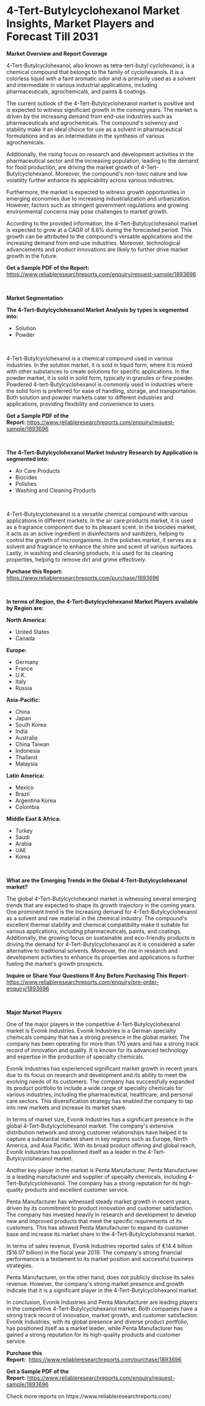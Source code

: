 <p><h1>4-Tert-Butylcyclohexanol Market Insights, Market Players and Forecast Till 2031</h1></p><p><strong>Market Overview and Report Coverage</strong></p>
<p><p>4-Tert-Butylcyclohexanol, also known as tetra-tert-butyl cyclohexanol, is a chemical compound that belongs to the family of cyclohexanols. It is a colorless liquid with a faint aromatic odor and is primarily used as a solvent and intermediate in various industrial applications, including pharmaceuticals, agrochemicals, and paints & coatings.</p><p>The current outlook of the 4-Tert-Butylcyclohexanol market is positive and is expected to witness significant growth in the coming years. The market is driven by the increasing demand from end-use industries such as pharmaceuticals and agrochemicals. The compound's solvency and stability make it an ideal choice for use as a solvent in pharmaceutical formulations and as an intermediate in the synthesis of various agrochemicals.</p><p>Additionally, the rising focus on research and development activities in the pharmaceutical sector and the increasing population, leading to the demand for food production, are driving the market growth of 4-Tert-Butylcyclohexanol. Moreover, the compound's non-toxic nature and low volatility further enhance its applicability across various industries.</p><p>Furthermore, the market is expected to witness growth opportunities in emerging economies due to increasing industrialization and urbanization. However, factors such as stringent government regulations and growing environmental concerns may pose challenges to market growth.</p><p>According to the provided information, the 4-Tert-Butylcyclohexanol market is expected to grow at a CAGR of 8.6% during the forecasted period. This growth can be attributed to the compound's versatile applications and the increasing demand from end-use industries. Moreover, technological advancements and product innovations are likely to further drive market growth in the future.</p></p>
<p><strong>Get a Sample PDF of the Report:</strong> <a href="https://www.reliableresearchreports.com/enquiry/request-sample/1893696">https://www.reliableresearchreports.com/enquiry/request-sample/1893696</a></p>
<p>&nbsp;</p>
<p><strong>Market Segmentation</strong></p>
<p><strong>The 4-Tert-Butylcyclohexanol Market Analysis by types is segmented into:</strong></p>
<p><ul><li>Solution</li><li>Powder</li></ul></p>
<p>&nbsp;</p>
<p><p>4-Tert-Butylcyclohexanol is a chemical compound used in various industries. In the solution market, it is sold in liquid form, where it is mixed with other substances to create solutions for specific applications. In the powder market, it is sold in solid form, typically in granules or fine powder. Powdered 4-tert-Butylcyclohexanol is commonly used in industries where the solid form is preferred for ease of handling, storage, and transportation. Both solution and powder markets cater to different industries and applications, providing flexibility and convenience to users.</p></p>
<p><strong>Get a Sample PDF of the Report:</strong>&nbsp;<a href="https://www.reliableresearchreports.com/enquiry/request-sample/1893696">https://www.reliableresearchreports.com/enquiry/request-sample/1893696</a></p>
<p>&nbsp;</p>
<p><strong>The 4-Tert-Butylcyclohexanol Market Industry Research by Application is segmented into:</strong></p>
<p><ul><li>Air Care Products</li><li>Biocides</li><li>Polishes</li><li>Washing and Cleaning Products</li></ul></p>
<p>&nbsp;</p>
<p><p>4-Tert-Butylcyclohexanol is a versatile chemical compound with various applications in different markets. In the air care products market, it is used as a fragrance component due to its pleasant scent. In the biocides market, it acts as an active ingredient in disinfectants and sanitizers, helping to control the growth of microorganisms. In the polishes market, it serves as a solvent and fragrance to enhance the shine and scent of various surfaces. Lastly, in washing and cleaning products, it is used for its cleaning properties, helping to remove dirt and grime effectively.</p></p>
<p><strong>Purchase this Report:</strong>&nbsp; <a href="https://www.reliableresearchreports.com/purchase/1893696">https://www.reliableresearchreports.com/purchase/1893696</a></p>
<p>&nbsp;</p>
<p><strong>In terms of Region, the 4-Tert-Butylcyclohexanol Market Players available by Region are:</strong></p>
<p>
    <p> <strong> North America: </strong>
        <ul>
            <li>United States</li>
            <li>Canada</li>
        </ul>
        </p> 
    <p> <strong> Europe: </strong>
        <ul>
            <li>Germany</li>
            <li>France</li>
            <li>U.K.</li>
            <li>Italy</li>
            <li>Russia</li>
        </ul>
        </p> 
    <p> <strong> Asia-Pacific: </strong>
        <ul>
            <li>China</li>
            <li>Japan</li>
            <li>South Korea</li>
            <li>India</li>
            <li>Australia</li>
            <li>China Taiwan</li>
            <li>Indonesia</li>
            <li>Thailand</li>
            <li>Malaysia</li>
        </ul>
        </p> 
    <p> <strong> Latin America: </strong>
        <ul>
            <li>Mexico</li>
            <li>Brazil</li>
            <li>Argentina Korea</li>
            <li>Colombia</li>
        </ul>
        </p> 
    <p> <strong> Middle East & Africa: </strong>
        <ul>
            <li>Turkey</li>
            <li>Saudi</li>
            <li>Arabia</li>
            <li>UAE</li>
            <li>Korea</li>
        </ul>
    </p>
    </p>
<p>&nbsp;</p>
<p><strong>What are the Emerging Trends in the Global 4-Tert-Butylcyclohexanol market?</strong></p>
<p><p>The global 4-Tert-Butylcyclohexanol market is witnessing several emerging trends that are expected to shape its growth trajectory in the coming years. One prominent trend is the increasing demand for 4-Tert-Butylcyclohexanol as a solvent and raw material in the chemical industry. The compound's excellent thermal stability and chemical compatibility make it suitable for various applications, including pharmaceuticals, paints, and coatings. Additionally, the growing focus on sustainable and eco-friendly products is driving the demand for 4-Tert-Butylcyclohexanol as it is considered a safer alternative to traditional solvents. Moreover, the rise in research and development activities to enhance its properties and applications is further fueling the market's growth prospects.</p></p>
<p><strong>Inquire or Share Your Questions If Any Before Purchasing This Report</strong>- <a href="https://www.reliableresearchreports.com/enquiry/pre-order-enquiry/1893696">https://www.reliableresearchreports.com/enquiry/pre-order-enquiry/1893696</a></p>
<p>&nbsp;</p>
<p><strong>Major Market Players</strong></p>
<p><p>One of the major players in the competitive 4-Tert-Butylcyclohexanol market is Evonik Industries. Evonik Industries is a German specialty chemicals company that has a strong presence in the global market. The company has been operating for more than 170 years and has a strong track record of innovation and quality. It is known for its advanced technology and expertise in the production of specialty chemicals.</p><p>Evonik Industries has experienced significant market growth in recent years due to its focus on research and development and its ability to meet the evolving needs of its customers. The company has successfully expanded its product portfolio to include a wide range of specialty chemicals for various industries, including the pharmaceutical, healthcare, and personal care sectors. This diversification strategy has enabled the company to tap into new markets and increase its market share.</p><p>In terms of market size, Evonik Industries has a significant presence in the global 4-Tert-Butylcyclohexanol market. The company's extensive distribution network and strong customer relationships have helped it to capture a substantial market share in key regions such as Europe, North America, and Asia Pacific. With its broad product offering and global reach, Evonik Industries has positioned itself as a leader in the 4-Tert-Butylcyclohexanol market.</p><p>Another key player in the market is Penta Manufacturer. Penta Manufacturer is a leading manufacturer and supplier of specialty chemicals, including 4-Tert-Butylcyclohexanol. The company has a strong reputation for its high-quality products and excellent customer service.</p><p>Penta Manufacturer has witnessed steady market growth in recent years, driven by its commitment to product innovation and customer satisfaction. The company has invested heavily in research and development to develop new and improved products that meet the specific requirements of its customers. This has allowed Penta Manufacturer to expand its customer base and increase its market share in the 4-Tert-Butylcyclohexanol market.</p><p>In terms of sales revenue, Evonik Industries reported sales of €14.4 billion ($16.07 billion) in the fiscal year 2019. The company's strong financial performance is a testament to its market position and successful business strategies.</p><p>Penta Manufacturer, on the other hand, does not publicly disclose its sales revenue. However, the company's strong market presence and growth indicate that it is a significant player in the 4-Tert-Butylcyclohexanol market.</p><p>In conclusion, Evonik Industries and Penta Manufacturer are leading players in the competitive 4-Tert-Butylcyclohexanol market. Both companies have a strong track record of innovation, market growth, and customer satisfaction. Evonik Industries, with its global presence and diverse product portfolio, has positioned itself as a market leader, while Penta Manufacturer has gained a strong reputation for its high-quality products and customer service.</p></p>
<p><strong>Purchase this Report:</strong>&nbsp;&nbsp;<a href="https://www.reliableresearchreports.com/purchase/1893696">https://www.reliableresearchreports.com/purchase/1893696</a></p>
<p></p>
<p><strong>Get a Sample PDF of the Report:</strong>&nbsp;<a href="https://www.reliableresearchreports.com/enquiry/request-sample/1893696">https://www.reliableresearchreports.com/enquiry/request-sample/1893696</a></p>
<p>Check more reports on https://www.reliableresearchreports.com/</p>